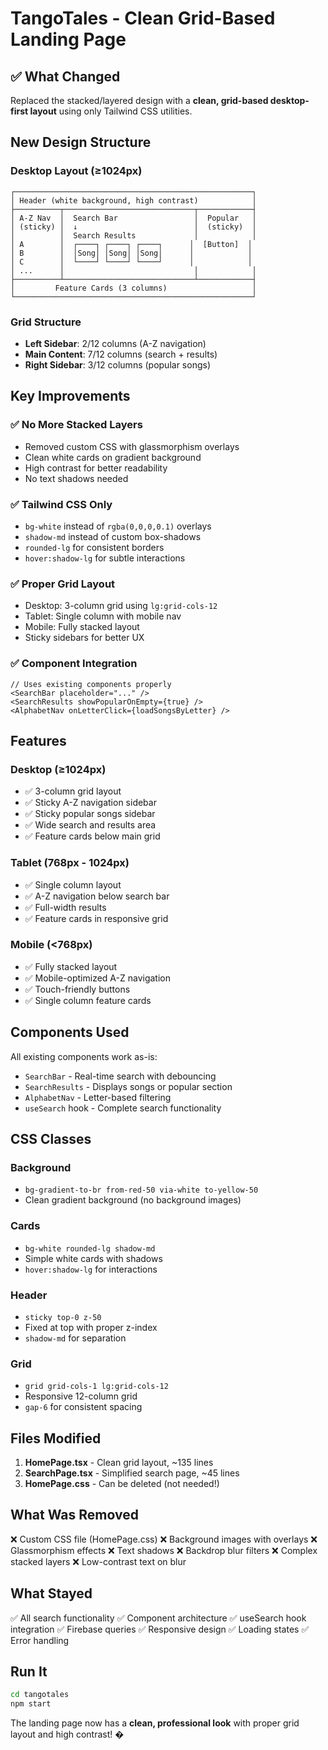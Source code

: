 # TangoTales - Clean Grid-Based Landing Page

## ✅ What Changed

Replaced the stacked/layered design with a **clean, grid-based desktop-first layout** using only Tailwind CSS utilities.

## New Design Structure

### Desktop Layout (≥1024px)
```
┌─────────────────────────────────────────────────────┐
│ Header (white background, high contrast)            │
├──────────┬─────────────────────────────┬────────────┤
│ A-Z Nav  │  Search Bar                 │  Popular   │
│ (sticky) │  ↓                          │  (sticky)  │
│          │  Search Results             │            │
│ A        │  ┌────┐ ┌────┐ ┌────┐      │  [Button]  │
│ B        │  │Song│ │Song│ │Song│      │            │
│ C        │  └────┘ └────┘ └────┘      │            │
│ ...      │                             │            │
├──────────┴─────────────────────────────┴────────────┤
│         Feature Cards (3 columns)                   │
└─────────────────────────────────────────────────────┘
```

### Grid Structure
- **Left Sidebar**: 2/12 columns (A-Z navigation)
- **Main Content**: 7/12 columns (search + results)
- **Right Sidebar**: 3/12 columns (popular songs)

## Key Improvements

### ✅ No More Stacked Layers
- Removed custom CSS with glassmorphism overlays
- Clean white cards on gradient background
- High contrast for better readability
- No text shadows needed

### ✅ Tailwind CSS Only
- `bg-white` instead of `rgba(0,0,0,0.1)` overlays
- `shadow-md` instead of custom box-shadows
- `rounded-lg` for consistent borders
- `hover:shadow-lg` for subtle interactions

### ✅ Proper Grid Layout
- Desktop: 3-column grid using `lg:grid-cols-12`
- Tablet: Single column with mobile nav
- Mobile: Fully stacked layout
- Sticky sidebars for better UX

### ✅ Component Integration
```tsx
// Uses existing components properly
<SearchBar placeholder="..." />
<SearchResults showPopularOnEmpty={true} />
<AlphabetNav onLetterClick={loadSongsByLetter} />
```

## Features

### Desktop (≥1024px)
- ✅ 3-column grid layout
- ✅ Sticky A-Z navigation sidebar
- ✅ Sticky popular songs sidebar
- ✅ Wide search and results area
- ✅ Feature cards below main grid

### Tablet (768px - 1024px)
- ✅ Single column layout
- ✅ A-Z navigation below search bar
- ✅ Full-width results
- ✅ Feature cards in responsive grid

### Mobile (<768px)
- ✅ Fully stacked layout
- ✅ Mobile-optimized A-Z navigation
- ✅ Touch-friendly buttons
- ✅ Single column feature cards

## Components Used

All existing components work as-is:
- `SearchBar` - Real-time search with debouncing
- `SearchResults` - Displays songs or popular section
- `AlphabetNav` - Letter-based filtering
- `useSearch` hook - Complete search functionality

## CSS Classes

### Background
- `bg-gradient-to-br from-red-50 via-white to-yellow-50`
- Clean gradient background (no background images)

### Cards
- `bg-white rounded-lg shadow-md`
- Simple white cards with shadows
- `hover:shadow-lg` for interactions

### Header
- `sticky top-0 z-50`
- Fixed at top with proper z-index
- `shadow-md` for separation

### Grid
- `grid grid-cols-1 lg:grid-cols-12`
- Responsive 12-column grid
- `gap-6` for consistent spacing

## Files Modified

1. **HomePage.tsx** - Clean grid layout, ~135 lines
2. **SearchPage.tsx** - Simplified search page, ~45 lines
3. **HomePage.css** - Can be deleted (not needed!)

## What Was Removed

❌ Custom CSS file (HomePage.css)
❌ Background images with overlays
❌ Glassmorphism effects
❌ Text shadows
❌ Backdrop blur filters
❌ Complex stacked layers
❌ Low-contrast text on blur

## What Stayed

✅ All search functionality
✅ Component architecture
✅ useSearch hook integration
✅ Firebase queries
✅ Responsive design
✅ Loading states
✅ Error handling

## Run It

```bash
cd tangotales
npm start
```

The landing page now has a **clean, professional look** with proper grid layout and high contrast! �
